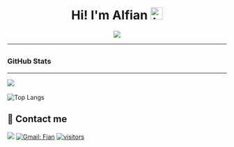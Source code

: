 <h1 align="center"> Hi! I'm Alfian <img src="https://user-images.githubusercontent.com/1303154/88677602-1635ba80-d120-11ea-84d8-d263ba5fc3c0.gif" width="28px" alt="hi"></h1>

<!--
**alfiancikoa/alfiancikoa** is a ✨ _special_ ✨ repository because its `README.md` (this file) appears on your GitHub profile.

Here are some ideas to get you started:

- 🔭 I’m currently working on ...
- 🌱 I’m currently learning ...
- 👯 I’m looking to collaborate on ...
- 🤔 I’m looking for help with ...
- 💬 Ask me about ...
- 📫 How to reach me: ...
- 😄 Pronouns: ...
- ⚡ Fun fact: ...
-->

<div align="center">
  <a href="https://open.spotify.com/user/6s6pbtefezpookh8gwnkko15v">
    <img src="https://readme-spotify-tingz.vercel.app/api/now-playing">
  </a>
</div>

-----
## <h3 align="left">GitHub Stats</h3>

***

<!-- <a href="https://github.com/alfiancikoa">
  <img src="https://github-readme-stats.vercel.app/api?username=alfiancikoa&show_icons=true&hide_border=true" />
</a> -->
<a href="https://github.com/alfiancikoa">
  <img align="centre" src="https://github-readme-stats.vercel.app/api?username=alfiancikoa&count_private=true&include_all_commits=true&show_icons=true&title_color=007bff&text_color=e7e7e7&icon_color=007bff&bg_color=171c28" />
<a />

<br>
  
![Top Langs](https://github-readme-stats.vercel.app/api/top-langs/?username=alfiancikoa&layout=compact&title_color=007bff&text_color=e7e7e7&icon_color=007bff&bg_color=171c28)

## 📧 Contact me


[<img src="https://img.shields.io/badge/linkedin-%230077B5.svg?&style=for-the-badge&logo=linkedin&logoColor=white" />](https://www.linkedin.com/in/alfianlolo/) [![Gmail: Fian](https://img.shields.io/badge/-Muhammad%20Alfian-maroon?style=flat&logo=gmail)](https://mail.google.com/mail/u/0/#inbox?compose=CllgCHrjmjRlSpLttDDmhqnRQTQVTSQCjFvQxCSSqGDHvQjrjJvvzKMvnlWTrWwkcGdSzfJPXnV) [![visitors](https://komarev.com/ghpvc/?username=alfiancikoa&style=flat-square)](https://github.com/alfiancikoa)


